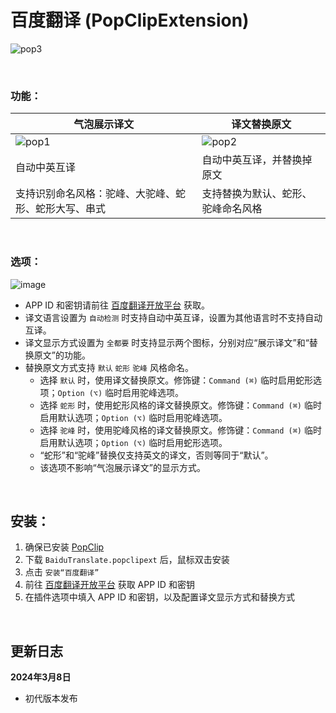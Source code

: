 # 百度翻译 (PopClipExtension)

![pop3](https://github.com/iibob/PopClipExtension/assets/10295975/44efa236-896d-4160-9751-19fa8beaae92)

<br/>

### 功能：
|气泡展示译文|译文替换原文|
|---|---|
|![pop1](https://github.com/iibob/PopClipExtension/assets/10295975/1c1cc389-c287-4297-82e7-4e5496abdec7)|![pop2](https://github.com/iibob/PopClipExtension/assets/10295975/3bd54f6e-1857-4db1-9820-8a2f40bb4776)|
|自动中英互译|自动中英互译，并替换掉原文|
|支持识别命名风格：驼峰、大驼峰、蛇形、蛇形大写、串式|支持替换为默认、蛇形、驼峰命名风格|
<br/>

### 选项：
![image](https://github.com/iibob/PopClipExtension/assets/10295975/408280aa-81bf-4195-9236-9fb97178d77d)
- APP ID 和密钥请前往 [百度翻译开放平台](https://api.fanyi.baidu.com/doc/21) 获取。
- 译文语言设置为 `自动检测` 时支持自动中英互译，设置为其他语言时不支持自动互译。
- 译文显示方式设置为 `全都要` 时支持显示两个图标，分别对应“展示译文”和“替换原文”的功能。
- 替换原文方式支持 `默认` `蛇形` `驼峰` 风格命名。
  - 选择 `默认` 时，使用译文替换原文。修饰键：`Command (⌘)` 临时启用蛇形选项；`Option (⌥)` 临时启用驼峰选项。
  - 选择 `蛇形` 时，使用蛇形风格的译文替换原文。修饰键：`Command (⌘)` 临时启用默认选项；`Option (⌥)` 临时启用驼峰选项。
  - 选择 `驼峰` 时，使用驼峰风格的译文替换原文。修饰键：`Command (⌘)` 临时启用默认选项；`Option (⌥)` 临时启用蛇形选项。
  - “蛇形”和“驼峰”替换仅支持英文的译文，否则等同于“默认”。
  - 该选项不影响“气泡展示译文”的显示方式。
<br/>

## 安装：
1. 确保已安装 [PopClip](https://www.popclip.app/)
2. 下载 `BaiduTranslate.popclipext` 后，鼠标双击安装
3. 点击 `安装“百度翻译”`
4. 前往 [百度翻译开放平台](https://api.fanyi.baidu.com/doc/21) 获取 APP ID 和密钥
5. 在插件选项中填入 APP ID 和密钥，以及配置译文显示方式和替换方式
<br/>

## 更新日志
**2024年3月8日**
- 初代版本发布
